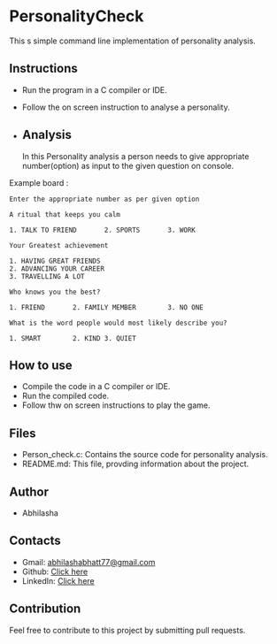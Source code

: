 # PersonalityCheck

This s simple command line implementation of personality analysis.

  ## Instructions
  
- Run the program in a C compiler or IDE.
- Follow the on screen instruction to analyse a personality.
- 
  ## Analysis
  
  In this Personality analysis a person needs to give appropriate number(option) as 
  input to the given question on console.

      
Example board :
  ```[bash]
  Enter the appropriate number as per given option

  A ritual that keeps you calm

  1. TALK TO FRIEND       2. SPORTS       3. WORK

Your Greatest achievement

1. HAVING GREAT FRIENDS  
2. ADVANCING YOUR CAREER 
3. TRAVELLING A LOT

Who knows you the best?

1. FRIEND       2. FAMILY MEMBER        3. NO ONE

What is the word people would most likely describe you?

1. SMART        2. KIND 3. QUIET

```
## How to use

- Compile the code in a C compiler or IDE.
- Run the compiled code.
- Follow thw on screen instructions to play the game.

## Files

- Person_check.c: Contains the source code for personality analysis.
- README.md: This file, provding information about the project.

## Author

- Abhilasha
  
## Contacts

- Gmail: abhilashabhatt77@gmail.com
- Github: [Click here](https://github.com/Abhilasha-Bhatt)
- LinkedIn: [Click here](https://www.linkedin/in/abhilasha-bhatt-37a38128)

## Contribution

Feel free to contribute to this project by submitting pull requests.

